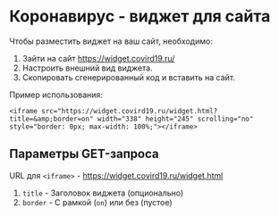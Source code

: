 # Коронавирус - виджет для сайта

Чтобы разместить виджет на ваш сайт, необходимо:

1. Зайти на сайт https://widget.covird19.ru/
2. Настроить внешний вид виджета.
3. Скопировать сгенерированный код и вставить на сайт.

Пример использования:

`<iframe src="https://widget.covird19.ru/widget.html?title=&amp;border=on" width="338" height="245" scrolling="no" style="border: 0px; max-width: 100%;"></iframe>`

## Параметры GET-запроса

URL для `<iframe>` - https://widget.covird19.ru/widget.html

1. `title` - Заголовок виджета (опционально)
2. `border` - С рамкой (`on`) или без (пустое)
